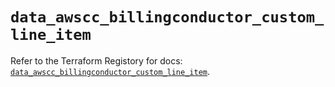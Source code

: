 # `data_awscc_billingconductor_custom_line_item`

Refer to the Terraform Registory for docs: [`data_awscc_billingconductor_custom_line_item`](https://registry.terraform.io/providers/hashicorp/awscc/0.70.0/docs/data-sources/billingconductor_custom_line_item).
